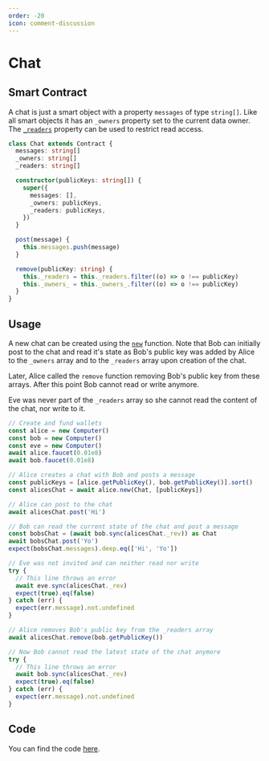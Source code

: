 ```yaml
---
order: -20
icon: comment-discussion
---
```


# Chat

## Smart Contract

A chat is just a smart object with a property `messages` of type `string[]`. Like all smart objects it has an `_owners` property set to the current data owner. The [`_readers`](./how-it-works.md#keyword-properties-control-the-transaction-being-built) property can be used to restrict read access.

```ts
class Chat extends Contract {
  messages: string[]
  _owners: string[]
  _readers: string[]

  constructor(publicKeys: string[]) {
    super({
      messages: [],
      _owners: publicKeys,
      _readers: publicKeys,
    })
  }

  post(message) {
    this.messages.push(message)
  }

  remove(publicKey: string) {
    this._readers = this._readers.filter((o) => o !== publicKey)
    this._owners_ = this._owners_.filter((o) => o !== publicKey)
  }
}
```

## Usage

A new chat can be created using the [`new`](./API/new.md) function. Note that Bob can initially post to the chat and read it's state as Bob's public key was added by Alice to the `_owners` array and to the `_readers` array upon creation of the chat.

Later, Alice called the `remove` function removing Bob's public key from these arrays. After this point Bob cannot read or write anymore.

Eve was never part of the `_readers` array so she cannot read the content of the chat, nor write to it.

```ts
// Create and fund wallets
const alice = new Computer()
const bob = new Computer()
const eve = new Computer()
await alice.faucet(0.01e8)
await bob.faucet(0.01e8)

// Alice creates a chat with Bob and posts a message
const publicKeys = [alice.getPublicKey(), bob.getPublicKey()].sort()
const alicesChat = await alice.new(Chat, [publicKeys])

// Alice can post to the chat
await alicesChat.post('Hi')

// Bob can read the current state of the chat and post a message
const bobsChat = (await bob.sync(alicesChat._rev)) as Chat
await bobsChat.post('Yo')
expect(bobsChat.messages).deep.eq(['Hi', 'Yo'])

// Eve was not invited and can neither read nor write
try {
  // This line throws an error
  await eve.sync(alicesChat._rev)
  expect(true).eq(false)
} catch (err) {
  expect(err.message).not.undefined
}

// Alice removes Bob's public key from the _readers array
await alicesChat.remove(bob.getPublicKey())

// Now Bob cannot read the latest state of the chat anymore
try {
  // This line throws an error
  await bob.sync(alicesChat._rev)
  expect(true).eq(false)
} catch (err) {
  expect(err.message).not.undefined
}
```

## Code

You can find the code [here](https://github.com/bitcoin-computer/monorepo/blob/main/packages/chat/README.md).
